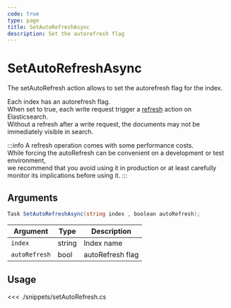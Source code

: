 ```yaml
---
code: true
type: page
title: SetAutoRefreshAsync
description: Set the autorefresh flag
---
```


# SetAutoRefreshAsync

The setAutoRefresh action allows to set the autorefresh flag for the index.

Each index has an autorefresh flag.  
When set to true, each write request trigger a [refresh](https://www.elastic.co/guide/en/elasticsearch/reference/current/docs-refresh.html) action on Elasticsearch.  
Without a refresh after a write request, the documents may not be immediately visible in search.

:::info
A refresh operation comes with some performance costs.  
While forcing the autoRefresh can be convenient on a development or test environment,  
we recommend that you avoid using it in production or at least carefully monitor its implications before using it.
:::

## Arguments

```cs
Task SetAutoRefreshAsync(string index , boolean autoRefresh);
```

| Argument      | Type                       | Description       |
| ------------- | -------------------------- | ----------------- |
| `index`       | string                     | Index name        |
| `autoRefresh` | bool                       | autoRefresh flag  |

## Usage

<<< ./snippets/setAutoRefresh.cs
